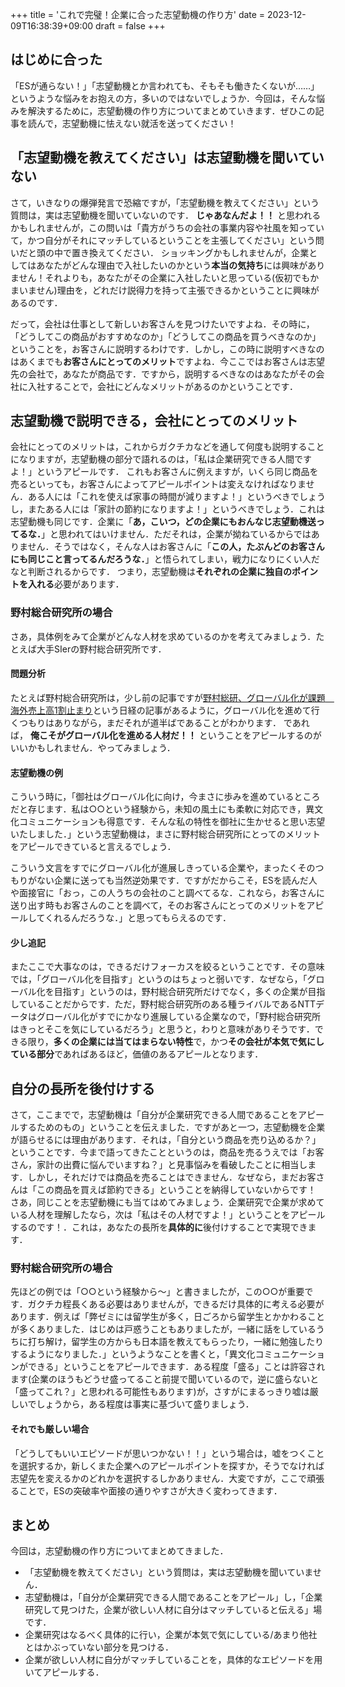+++
title = 'これで完璧！企業に合った志望動機の作り方'
date = 2023-12-09T16:38:39+09:00
draft = false
+++
## はじめに合った
「ESが通らない！」「志望動機とか言われても、そもそも働きたくないが……」というような悩みをお抱えの方，多いのではないでしょうか．今回は，そんな悩みを解決するために，志望動機の作り方についてまとめていきます．ぜひこの記事を読んで，志望動機に怯えない就活を送ってください！

## 「志望動機を教えてください」は志望動機を聞いていない
さて，いきなりの爆弾発言で恐縮ですが，「志望動機を教えてください」という質問は，実は志望動機を聞いていないのです．
**じゃあなんだよ！！**
と思われるかもしれませんが，この問いは「貴方がうちの会社の事業内容や社風を知っていて，かつ自分がそれにマッチしているということを主張してください」という問いだと頭の中で置き換えてください．
ショッキングかもしれませんが，企業としてはあなたがどんな理由で入社したいのかという**本当の気持ち**には興味がありません！それよりも，あなたがその企業に入社したいと思っている(仮初でもかまいません)理由を，どれだけ説得力を持って主張できるかということに興味があるのです．

だって，会社は仕事として新しいお客さんを見つけたいですよね．その時に，「どうしてこの商品がおすすめなのか」「どうしてこの商品を買うべきなのか」ということを，お客さんに説明するわけです．しかし，この時に説明すべきなのはあくまでも**お客さんにとってのメリット**ですよね．今ここではお客さんは志望先の会社で，あなたが商品です．ですから，説明するべきなのはあなたがその会社に入社することで，会社にどんなメリットがあるのかということです．

## 志望動機で説明できる，会社にとってのメリット
会社にとってのメリットは，これからガクチカなどを通して何度も説明することになりますが，志望動機の部分で語れるのは，「私は企業研究できる人間ですよ！」というアピールです．
これもお客さんに例えますが，いくら同じ商品を売るといっても，お客さんによってアピールポイントは変えなければなりません．ある人には「これを使えば家事の時間が減りますよ！」というべきでしょうし，またある人には「家計の節約になりますよ！」というべきでしょう．これは志望動機も同じです．企業に「**あ，こいつ，どの企業にもおんなじ志望動機送ってるな．**」と思われてはいけません．ただそれは，企業が拗ねているからではありません．そうではなく，そんな人はお客さんに「**この人，たぶんどのお客さんにも同じこと言ってるんだろうな．**」と悟られてしまい，戦力になりにくい人だなと判断されるからです．
つまり，志望動機は**それぞれの企業に独自のポイントを入れる**必要があります．

### 野村総合研究所の場合
さあ，具体例をみて企業がどんな人材を求めているのかを考えてみましょう．たとえば大手SIerの野村総合研究所です．

#### 問題分析
たとえば野村総合研究所は，少し前の記事ですが[野村総研、グローバル化が課題　海外売上高1割止まり](https://www.nikkei.com/article/DGXMZO46859540S9A700C1DTA000/)という日経の記事があるように，グローバル化を進めて行くつもりはありながら，まだそれが道半ばであることがわかります．
であれば，
**俺こそがグローバル化を進める人材だ！！**
ということをアピールするのがいいかもしれません．やってみましょう．

#### 志望動機の例
こういう時に，「御社はグローバル化に向け，今まさに歩みを進めているところだと存じます．私は○○という経験から，未知の風土にも柔軟に対応でき，異文化コミュニケーションも得意です．そんな私の特性を御社に生かせると思い志望いたしました．」という志望動機は，まさに野村総合研究所にとってのメリットをアピールできていると言えるでしょう．

こういう文言をすでにグローバル化が進展しきっている企業や，まったくそのつもりがない企業に送っても当然逆効果です．ですがだからこそ，ESを読んだ人や面接官に「おっ，この人うちの会社のこと調べてるな．これなら，お客さんに送り出す時もお客さんのことを調べて，そのお客さんにとってのメリットをアピールしてくれるんだろうな．」と思ってもらえるのです．

#### 少し追記
またここで大事なのは，できるだけフォーカスを絞るということです．その意味では，「グローバル化を目指す」というのはちょっと弱いです．なぜなら，「グローバル化を目指す」というのは，野村総合研究所だけでなく，多くの企業が目指していることだからです．ただ，野村総合研究所のある種ライバルであるNTTデータはグローバル化がすでにかなり進展している企業なので，「野村総合研究所はきっとそこを気にしているだろう」と思うと，わりと意味がありそうです．できる限り，**多くの企業には当てはまらない特性**で，かつ**その会社が本気で気にしている部分**であればあるほど，価値のあるアピールとなります．

## 自分の長所を後付けする
さて，ここまでで，志望動機は「自分が企業研究できる人間であることをアピールするためのもの」ということを伝えました．ですがあと一つ，志望動機を企業が語らせるには理由があります．それは，「自分という商品を売り込めるか？」ということです．今まで語ってきたことというのは，商品を売るうえでは「お客さん，家計の出費に悩んでいますね？」と見事悩みを看破したことに相当します．しかし，それだけでは商品を売ることはできません．なぜなら，まだお客さんは「この商品を買えば節約できる」ということを納得していないからです！
さあ，同じことを志望動機にも当てはめてみましょう．企業研究で企業が求めている人材を理解したなら，次は「私はその人材ですよ！」ということをアピールするのです！．これは，あなたの長所を**具体的に**後付けすることで実現できます．

### 野村総合研究所の場合
先ほどの例では「○○という経験から～」と書きましたが，この○○が重要です．ガクチカ程長くある必要はありませんが，できるだけ具体的に考える必要があります．例えば「弊ゼミには留学生が多く，日ごろから留学生とかかわることが多くありました．はじめは戸惑うこともありましたが，一緒に話をしているうちに打ち解け，留学生の方からも日本語を教えてもらったり，一緒に勉強したりするようになりました．」というようなことを書くと，「異文化コミュニケーションができる」ということをアピールできます．ある程度「盛る」ことは許容されます(企業のほうもどうせ盛ってること前提で聞いているので，逆に盛らないと「盛ってこれ？」と思われる可能性もあります)が，さすがにまるっきり嘘は厳しいでしょうから，ある程度は事実に基づいて盛りましょう．

#### それでも厳しい場合
「どうしてもいいエピソードが思いつかない！！」という場合は，嘘をつくことを選択するか，新しくまた企業へのアピールポイントを探すか，そうでなければ志望先を変えるかのどれかを選択するしかありません．大変ですが，ここで頑張ることで，ESの突破率や面接の通りやすさが大きく変わってきます．

## まとめ
今回は，志望動機の作り方についてまとめてきました．
- 「志望動機を教えてください」という質問は，実は志望動機を聞いていません．
- 志望動機は，「自分が企業研究できる人間であることをアピール」し，「企業研究して見つけた，企業が欲しい人材に自分はマッチしていると伝える」場です．
- 企業研究はなるべく具体的に行い，企業が本気で気にしている/あまり他社とはかぶっていない部分を見つける．
- 企業が欲しい人材に自分がマッチしていることを，具体的なエピソードを用いてアピールする．
